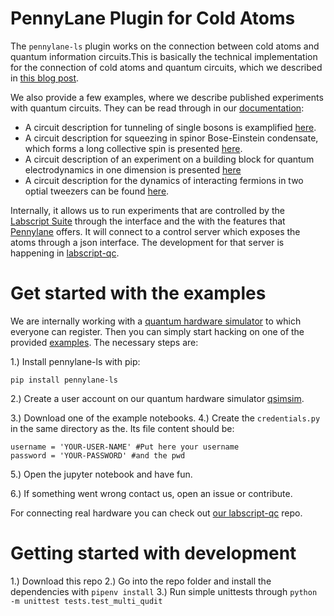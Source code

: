 # PennyLane Plugin for Cold Atoms

The `pennylane-ls` plugin works on the connection between cold atoms and quantum information circuits.This is basically the technical implementation for the connection of cold atoms and quantum circuits, which we described in [this blog post](https://www.synqs.org/post/2020-atomic-quantum-circuits/).

We also provide a few examples, where we describe published experiments with quantum circuits. They can be read through in our [documentation](https://synqs.github.io/pennylane-ls/intro.html):

- A circuit description for tunneling of single bosons is examplified [here](https://github.com/synqs/pennylane-ls/blob/master/examples/Example_Hopping_Bosons.ipynb).
- A circuit description for squeezing in spinor Bose-Einstein condensate, which forms a long collective spin is presented [here](https://github.com/synqs/pennylane-ls/blob/master/examples/Fisher_information.ipynb).
- A circuit description of an experiment on a building block for quantum electrodynamics in one dimension is presented [here](https://github.com/synqs/pennylane-ls/blob/master/examples/Gauge_Theory.ipynb)
- A circuit description for the dynamics of interacting fermions in two optial tweezers can be found [here](https://github.com/synqs/pennylane-ls/blob/master/examples/Fermions_in_double_well.ipynb).

Internally, it allows us to run experiments that are controlled by the [Labscript Suite](https://github.com/labscript-suite/) through the interface and the with the features that [Pennylane](https://pennylane.ai/) offers. It will connect to a control server which exposes the atoms through a json interface. The development for that server is happening in [labscript-qc](https://github.com/synqs/labscript-qc).

# Get started with the examples

We are internally working with a [quantum hardware simulator](http://qsimsim.synqs.org/) to which everyone can register.  Then you can simply start hacking on one of the provided [examples](https://github.com/synqs/pennylane-ls/tree/master/examples). The necessary steps are:

1.) Install pennylane-ls with pip:

`pip install pennylane-ls`

2.) Create a user account on our quantum hardware simulator [qsimsim](https://qsimsim.synqs.org).

3.) Download one of the example notebooks.
4.) Create the `credentials.py` in the same directory as the. Its file content should be:

```
username = 'YOUR-USER-NAME' #Put here your username
password = 'YOUR-PASSWORD' #and the pwd
```
5.) Open the jupyter notebook and have fun.

6.) If something went wrong contact us, open an issue or contribute.


For connecting real hardware you can check out [our labscript-qc](https://github.com/synqs/labscript-qc) repo.

# Getting started with development

1.) Download this repo
2.) Go into the repo folder and install the dependencies with `pipenv install`
3.) Run simple unittests through `python -m unittest tests.test_multi_qudit`